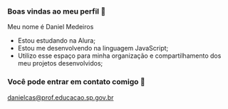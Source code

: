 ### Boas vindas ao meu perfil 🧰

Meu nome é Daniel Medeiros

- Estou estudando na Alura;
- Estou me desenvolvendo na linguagem JavaScript;
- Utilizo esse espaço para minha organização e compartilhamento dos meu projetos desenvolvidos;

### Você pode entrar em contato comigo 📧

danielcas@prof.educacao.sp.gov.br
